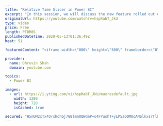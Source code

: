 ```yaml
---
title: "Relative Time Slicer in Power BI"
excerpt: "In this session, we will discuss the new feature rolled out during the April 2020 Update of Power BI Desktop.  Now, we can add  Time Slicer with the OOTB date filter in Power BI.   With Relative Time Slicer, we can filter data based on the time.  Sometimes there are situations, where we need to filter"
originalUrl: https://youtube.com/watch?v=hspRabT_JkU
type: video
price: Free
length: PT8M8S
publishedDateTime: 2020-05-13T01:36:49Z
heat: 51

featuredContent: "<iframe width=\"800\" height=\"500\" frameborder=\"0\" src=\"https://www.youtube.com/embed/hspRabT_JkU\" allow=\"accelerometer; autoplay; encrypted-media; gyroscope; picture-in-picture\" allowfullscreen></iframe>"

provider:
  name: Dhruvin Shah
  domain: youtube.com

topics:
  - Power BI

images:
  - url: https://i.ytimg.com/vi/hspRabT_JkU/maxresdefault.jpg
    width: 1280
    height: 720
    isCached: true

secured: "H5nUM2xTx4O/xhohGj7G8lmnOQWdmP+o4FPushT+yLP5aoOMUcANSlkxsrTlk8V38r6AtjDJdOz3ln3Rscq9QM9nS8T94URRiLeZ5dGOlqQWMWhixCYDR214tZ6sa+V0w+MuJrIHrBlI4mIBdqxLe586w2lb29c3k9dvW2OEAf8lsi0JPqzq9/TM790ytLs0CIYpk8D5y2ng680lTLakPgZjBiS1SLj05h+WU+7Prj3JtFsnt83+e86YoJypuCfZIyRvUAA6PZgOBQM1dVu7Iv9hDxCjnSp3d9D5q6McecCPiMQ7QliiDFSkARhI+J4CR3v2lYd+Xs+KpEpp8g1ujkQEjo8u2oFPMB9eq1xjixcqH4PTnZTbWXp72e0YHYH7GAdvKxzSQtjdW/Sa1/4CkYJzR4xV0RI0ZAwzgNjWwM4=;jTckJa6m5b9P1hjygJiu+g=="
---
```


